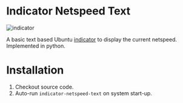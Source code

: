 # Indicator Netspeed Text

![indicator](https://github.com/rojaro/unity-netspeed-text/raw/master/images/screenshot.png)

A basic text based Ubuntu [indicator](http://unity.ubuntu.com/projects/appindicators/) to display the current netspeed. Implemented in python.

# Installation

  1. Checkout source code.
  2. Auto-run `indicator-netspeed-text` on system start-up.



